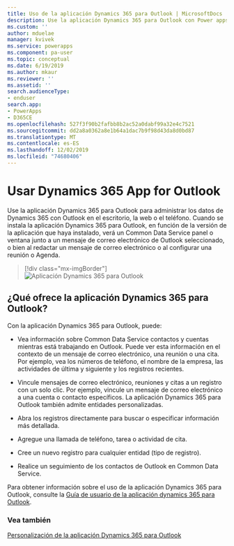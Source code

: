 ```yaml
---
title: Uso de la aplicación Dynamics 365 para Outlook | MicrosoftDocs
description: Use la aplicación Dynamics 365 para Outlook con Power apps y Common Data Service.
ms.custom: ''
author: mduelae
manager: kvivek
ms.service: powerapps
ms.component: pa-user
ms.topic: conceptual
ms.date: 6/19/2019
ms.author: mkaur
ms.reviewer: ''
ms.assetid: ''
search.audienceType:
- enduser
search.app:
- PowerApps
- D365CE
ms.openlocfilehash: 527f3f90b2fafbb8b2ac52a0dabf99a32e4c7521
ms.sourcegitcommit: dd2a8a0362a8e1b64a1dac7b9f98d43da8d0bd87
ms.translationtype: MT
ms.contentlocale: es-ES
ms.lasthandoff: 12/02/2019
ms.locfileid: "74680406"
---
```

# <a name="use-dynamics-365-app-for-outlook"></a>Usar Dynamics 365 App for Outlook

Use la aplicación Dynamics 365 para Outlook para administrar los datos de Dynamics 365 con Outlook en el escritorio, la web o el teléfono. Cuando se instala la aplicación Dynamics 365 para Outlook, en función de la versión de la aplicación que haya instalado, verá un Common Data Service panel o ventana junto a un mensaje de correo electrónico de Outlook seleccionado, o bien al redactar un mensaje de correo electrónico o al configurar una reunión o Agenda.


   > [!div class="mx-imgBorder"] 
   > ![Aplicación Dynamics 365 para Outlook](media/outlookapp.png "Aplicación Dynamics 365 para Outlook")

## <a name="what-dynamics-365-app-for-outlook-offers"></a>¿Qué ofrece la aplicación Dynamics 365 para Outlook?

Con la aplicación Dynamics 365 para Outlook, puede:  
  
- Vea información sobre Common Data Service contactos y cuentas mientras está trabajando en Outlook. Puede ver esta información en el contexto de un mensaje de correo electrónico, una reunión o una cita. Por ejemplo, vea los números de teléfono, el nombre de la empresa, las actividades de última y siguiente y los registros recientes. 
  
- Vincule mensajes de correo electrónico, reuniones y citas a un registro con un solo clic. Por ejemplo, vincule un mensaje de correo electrónico a una cuenta o contacto específicos. La aplicación Dynamics 365 para Outlook también admite entidades personalizadas.  
  
- Abra los registros directamente para buscar o especificar información más detallada.  
  
- Agregue una llamada de teléfono, tarea o actividad de cita.  
  
- Cree un nuevo registro para cualquier entidad (tipo de registro).  
  
- Realice un seguimiento de los contactos de Outlook en Common Data Service.  

Para obtener información sobre el uso de la aplicación Dynamics 365 para Outlook, consulte la [Guía de usuario de la aplicación dynamics 365 para Outlook](https://docs.microsoft.com/dynamics365/customer-engagement/outlook-app/dynamics-365-app-outlook-user-s-guide).

### <a name="see-also"></a>Vea también

[Personalización de la aplicación Dynamics 365 para Outlook](../maker/model-driven-apps/app-for-outlook-customize.md)  


